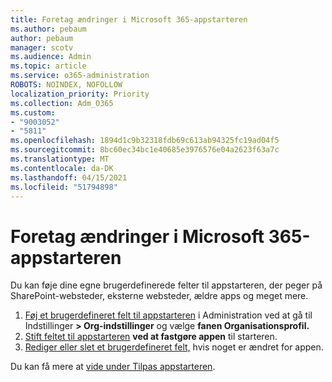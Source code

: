 ```yaml
---
title: Foretag ændringer i Microsoft 365-appstarteren
ms.author: pebaum
author: pebaum
manager: scotv
ms.audience: Admin
ms.topic: article
ms.service: o365-administration
ROBOTS: NOINDEX, NOFOLLOW
localization_priority: Priority
ms.collection: Adm_O365
ms.custom:
- "9003052"
- "5811"
ms.openlocfilehash: 1894d1c9b32318fdb69c613ab94325fc19ad04f5
ms.sourcegitcommit: 8bc60ec34bc1e40685e3976576e04a2623f63a7c
ms.translationtype: MT
ms.contentlocale: da-DK
ms.lasthandoff: 04/15/2021
ms.locfileid: "51794898"
---
```

# <a name="make-changes-to-the-microsoft-365-app-launcher"></a>Foretag ændringer i Microsoft 365-appstarteren

Du kan føje dine egne brugerdefinerede felter til appstarteren, der peger på SharePoint-websteder, eksterne websteder, ældre apps og meget mere.

1. [Føj et brugerdefineret felt til appstarteren](https://docs.microsoft.com/microsoft-365/admin/manage/customize-the-app-launcher) i Administration ved at gå til Indstillinger **> Org-indstillinger** og vælge **fanen Organisationsprofil.**
2. [Stift feltet til appstarteren](https://docs.microsoft.com/microsoft-365/admin/manage/customize-the-app-launcher#promote-the-tile-to-app-launcher) **ved at fastgøre appen** til starteren.
3. [Rediger eller slet et brugerdefineret felt,](https://docs.microsoft.com/microsoft-365/admin/manage/customize-the-app-launcher#edit-or-delete-a-custom-tile) hvis noget er ændret for appen.

Du kan få mere at [vide under Tilpas appstarteren](https://docs.microsoft.com/microsoft-365/admin/manage/customize-the-app-launcher).
